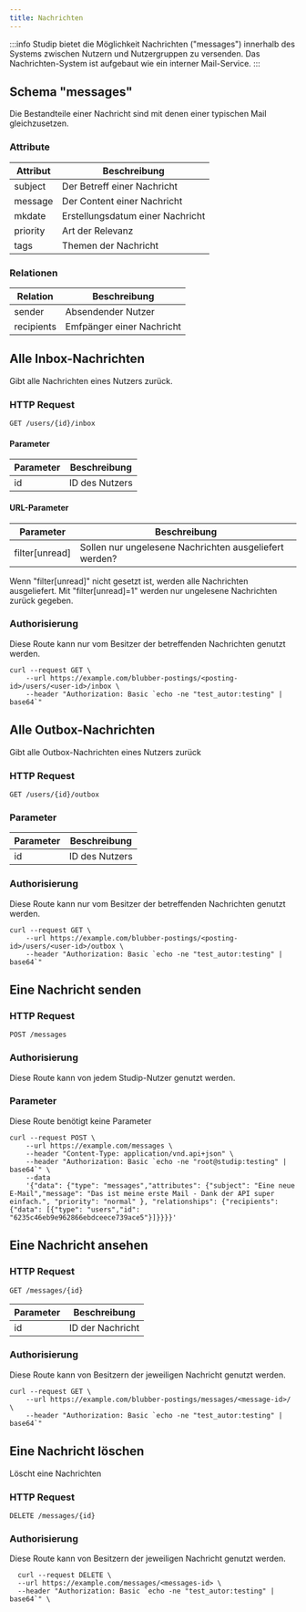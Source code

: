 ```yaml
---
title: Nachrichten
---
```


:::info
Studip bietet die Möglichkeit Nachrichten ("messages")
innerhalb des Systems zwischen Nutzern und Nutzergruppen zu versenden.
Das Nachrichten-System ist aufgebaut wie ein interner Mail-Service.
:::

## Schema "messages"

Die Bestandteile einer Nachricht sind mit denen einer typischen Mail gleichzusetzen.

### Attribute

Attribut | Beschreibung
-------- | ------------
subject  | Der Betreff einer Nachricht
message  | Der Content einer Nachricht
mkdate   | Erstellungsdatum einer Nachricht
priority | Art der Relevanz
tags     | Themen der Nachricht

### Relationen

Relation   | Beschreibung
--------   | ------------
sender     | Absendender Nutzer
recipients | Emfpänger einer Nachricht

## Alle Inbox-Nachrichten

Gibt alle Nachrichten eines Nutzers zurück.

### HTTP Request

   `GET /users/{id}/inbox`

#### Parameter

Parameter |  Beschreibung
--------- | -------
id        | ID des Nutzers

#### URL-Parameter

Parameter         | Beschreibung
---------         | ------------
filter[unread]    | Sollen nur ungelesene Nachrichten ausgeliefert werden?

Wenn "filter[unread]" nicht gesetzt ist, werden alle Nachrichten ausgeliefert. Mit "filter[unread]=1" werden nur ungelesene Nachrichten zurück gegeben.

### Authorisierung

Diese Route kann nur vom Besitzer der betreffenden Nachrichten genutzt werden.

   ```shell
   curl --request GET \
       --url https://example.com/blubber-postings/<posting-id>/users/<user-id>/inbox \
       --header "Authorization: Basic `echo -ne "test_autor:testing" | base64`"
   ```

## Alle Outbox-Nachrichten
Gibt alle Outbox-Nachrichten eines Nutzers zurück

### HTTP Request
   `GET /users/{id}/outbox`

### Parameter

Parameter |  Beschreibung
--------- | -------
id        | ID des Nutzers

### Authorisierung

Diese Route kann nur vom Besitzer der betreffenden Nachrichten genutzt werden.

   ```shell
   curl --request GET \
       --url https://example.com/blubber-postings/<posting-id>/users/<user-id>/outbox \
       --header "Authorization: Basic `echo -ne "test_autor:testing" | base64`"
   ```

## Eine Nachricht senden

### HTTP Request

`POST /messages`

### Authorisierung

Diese Route kann von jedem Studip-Nutzer genutzt werden.

### Parameter

Diese Route benötigt keine Parameter

   ```shell
   curl --request POST \
       --url https://example.com/messages \
       --header "Content-Type: application/vnd.api+json" \
       --header "Authorization: Basic `echo -ne "root@studip:testing" | base64`" \
       --data
       '{"data": {"type": "messages","attributes": {"subject": "Eine neue E-Mail","message": "Das ist meine erste Mail - Dank der API super einfach.", "priority": "normal" }, "relationships": {"recipients": {"data": [{"type": "users","id": "6235c46eb9e962866ebdceece739ace5"}]}}}}'
   ```

## Eine Nachricht ansehen

### HTTP Request

   `GET /messages/{id}`

   Parameter |  Beschreibung
   --------- | -------
   id        | ID der Nachricht

### Authorisierung

Diese Route kann von Besitzern der jeweiligen Nachricht genutzt werden.

   ```shell
   curl --request GET \
       --url https://example.com/blubber-postings/messages/<message-id>/ \
       --header "Authorization: Basic `echo -ne "test_autor:testing" | base64`"
   ```


## Eine Nachricht löschen
Löscht eine Nachrichten

### HTTP Request
   `DELETE /messages/{id}`

### Authorisierung

Diese Route kann von Besitzern der jeweiligen Nachricht genutzt werden.

  ```shell
    curl --request DELETE \
    --url https://example.com/messages/<messages-id> \
    --header "Authorization: Basic `echo -ne "test_autor:testing" | base64`" \
  ```
